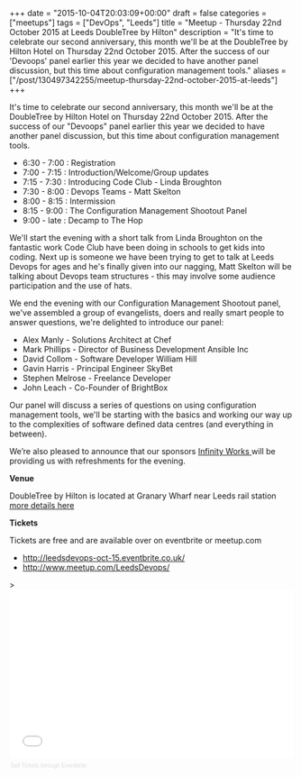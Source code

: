 +++
date = "2015-10-04T20:03:09+00:00"
draft = false
categories = ["meetups"]
tags = ["DevOps", "Leeds"]
title = "Meetup - Thursday 22nd October 2015 at Leeds DoubleTree by Hilton"
description = "It's time to celebrate our second anniversary, this month we'll be at the DoubleTree by Hilton Hotel on Thursday 22nd October 2015. After the success of our 'Devoops' panel earlier this year we decided to have another panel discussion, but this time about configuration management tools."
aliases = ["/post/130497342255/meetup-thursday-22nd-october-2015-at-leeds"]
+++
<p><p>It's time to celebrate our second anniversary, this month we'll be at the DoubleTree by Hilton Hotel on Thursday 22nd October 2015. After the success of our "Devoops" panel earlier this year we decided to have another panel discussion, but this time about configuration management tools. </p><ul><li>6:30 - 7:00 : Registration</li><li>7:00 - 7:15 : Introduction/Welcome/Group updates</li><li>7:15 - 7:30 : Introducing Code Club - Linda Broughton</li><li>7:30 - 8:00 : Devops Teams - Matt Skelton</li><li>8:00 - 8:15 : Intermission</li><li>8:15 - 9:00 : The Configuration Management Shootout Panel</li><li>9:00 - late : Decamp to The Hop</li></ul><!-- more --><p>We'll start the evening with a short talk from Linda Broughton on the fantastic work Code Club have been doing in schools to get kids into coding. Next up is someone we have been trying to get to talk at Leeds Devops for ages and he's finally given into our nagging, Matt Skelton will be talking about Devops team structures - this may involve some audience participation and the use of hats.</p><p>We end the evening with our Configuration Management Shootout panel, we've assembled a group of evangelists, doers and really smart people to answer questions, we're delighted to introduce our panel:</p><ul><li>Alex Manly - Solutions Architect at Chef</li><li>Mark Phillips - Director of Business Development Ansible Inc</li><li>David Collom - Software Developer William Hill</li><li>Gavin Harris - Principal Engineer SkyBet</li><li>Stephen Melrose - Freelance Developer</li><li>John Leach - Co-Founder of BrightBox</li></ul><p>Our panel will discuss a series of questions on using configuration management tools, we'll be starting with the basics and working our way up to the complexities of software defined data centres (and everything in between). </p><p>We’re also pleased to announce that our sponsors <a href="http://www.infinityworks.com/">Infinity Works </a>will be providing us with refreshments for the evening.</p><p><b>Venue</b></p><p>DoubleTree by Hilton is located at Granary Wharf near Leeds rail station <a href="http://doubletree3.hilton.com/en/hotels/united-kingdom/doubletree-by-hilton-hotel-leeds-city-centre-LBACCDI/index.html">more details here</a></p><p><b>Tickets</b></p><p>Tickets are free and are available over on eventbrite or meetup.com</p><ul><li><a href="http://leedsdevops-oct-15.eventbrite.co.uk/">http://leedsdevops-oct-15.eventbrite.co.uk/</a></li><li><a href="">http://www.meetup.com/LeedsDevops/</a><br></li></ul>&gt;<div style="width:100%; text-align:left;"><iframe src="//eventbrite.co.uk/tickets-external?eid=18925284034&amp;ref=etckt" frameborder="0" height="300" width="100%" marginheight="5" marginwidth="5" scrolling="auto"></iframe><div style="font-family:Helvetica, Arial; font-size:10px; padding:5px 0 5px; margin:2px; width:100%; text-align:left;"><a style="color:#ddd; text-decoration:none;" target="_blank" href="http://www.eventbrite.co.uk/r/etckt">Sell Tickets</a> <span style="color:#ddd;">through</span> <a style="color:#ddd; text-decoration:none;" target="_blank" href="http://www.eventbrite.co.uk?ref=etckt">Eventbrite</a></div></div></p>

